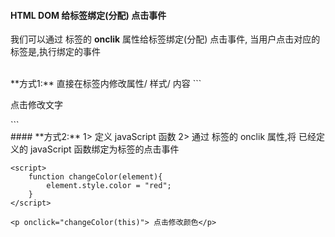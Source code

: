 #### HTML DOM 给标签绑定(分配) 点击事件

我们可以通过 标签的 **onclik** 属性给标签绑定(分配) 点击事件, 当用户点击对应的标签是,执行绑定的事件

<br>
**方式1:**
直接在标签内修改属性/ 样式/ 内容
```
<p onclick="this.style.color='purple'; this.style.lineHeight='50px'">点击修改文字</p>
```


<br>
#### **方式2:**
1> 定义 javaScript 函数
2> 通过 标签的 onclik 属性,将 已经定义的 javaScript 函数绑定为标签的点击事件

```
<script>
    function changeColor(element){
        element.style.color = "red";
    }
</script>

<p onclick="changeColor(this)"> 点击修改颜色</p>
```